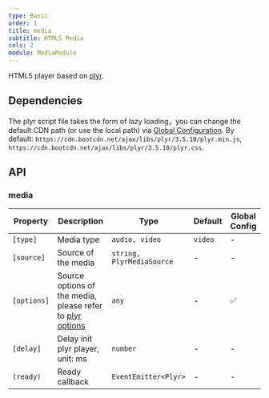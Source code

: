 ```yaml
---
type: Basic
order: 1
title: media
subtitle: HTML5 Media
cols: 2
module: MediaModule
---
```


HTML5 player based on [plyr](https://github.com/sampotts/plyr).

## Dependencies

The plyr script file takes the form of lazy loading，you can change the default CDN path (or use the local path) via [Global Configuration](/docs/global-config). By default: `https://cdn.bootcdn.net/ajax/libs/plyr/3.5.10/plyr.min.js`, `https://cdn.bootcdn.net/ajax/libs/plyr/3.5.10/plyr.css`.

## API

### media

| Property | Description | Type | Default | Global Config |
|----------|-------------|------|---------|---------------|
| `[type]` | Media type | `audio, video` | `video` | - |
| `[source]` | Source of the media | `string, PlyrMediaSource` | - | - |
| `[options]` | Source options of the media, please refer to [plyr options](https://github.com/sampotts/plyr#options) | `any` | - | ✅ |
| `[delay]` | Delay init plyr player, unit: ms | `number` | - | - |
| `(ready)` | Ready callback | `EventEmitter<Plyr>` | - | - |
